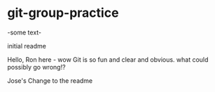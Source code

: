# git-group-practice

-some text-

initial readme

Hello, Ron here - wow Git is so fun and clear and obvious. what could possibly go wrong!?

Jose's Change to the readme<user>
